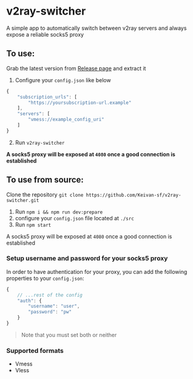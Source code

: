 # v2ray-switcher

A simple app to automatically switch between v2ray servers and always expose a reliable socks5 proxy


## To use:

Grab the latest version from [Release page](https://github.com/Keivan-sf/v2ray-switcher/releases) and extract it

1.  Configure your `config.json` like below

```js
{
    "subscription_urls": [
        "https://yoursubscription-url.example"
    ],
    "servers": [
        "vmess://example_config_uri"
    ]
}
```
2. Run `v2ray-switcher`

**A socks5 proxy will be exposed at `4080` once a good connection is established**

## To use from source:
Clone the repository `git clone https://github.com/Keivan-sf/v2ray-switcher.git`

1.  Run `npm i && npm run dev:prepare`
2.  configure your `config.json` file located at `./src` 
3.  Run `npm start`

A socks5 proxy will be exposed at `4080` once a good connection is established

### Setup username and password for your socks5 proxy

In order to have authentication for your proxy, you can add the following properties to your `config.json`:
```js
{
    // ...rest of the config
    "auth": {
        "username": "user",
        "password": "pw"
    }
}
```


> Note that you must set both or neither

### Supported formats

-   Vmess
-   Vless
